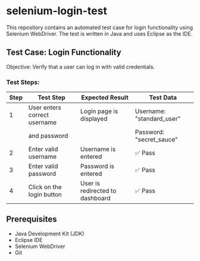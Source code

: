 # selenium-login-test
This repository contains an automated test case for login functionality using Selenium WebDriver. The test is written in Java and uses Eclipse as the IDE.

## Test Case: Login Functionality
Objective: Verify that a user can log in with valid credentials.
### Test Steps:
| Step | Test Step                    | Expected Result               | Test Data                  |
|------|------------------------------|-------------------------------|----------------------------|
| 1    | User enters correct username | Login page is displayed       | Username: "standard_user"  |
|      | and password                 |                               | Password: "secret_sauce"   |
| 2    | Enter valid username         | Username is entered            | ✅ Pass  |
| 3    | Enter valid password         | Password is entered            | ✅ Pass  |
| 4    | Click on the login button    | User is redirected to dashboard | ✅ Pass  |

## Prerequisites
- Java Development Kit (JDK)
- Eclipse IDE
- Selenium WebDriver
- Git
